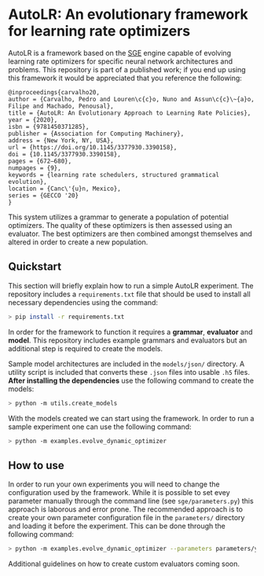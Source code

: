 # AutoLR: An evolutionary framework for learning rate optimizers
AutoLR is a framework based on the [SGE](http://https://github.com/nunolourenco/sge3 "SGE") engine capable of evolving learning rate optimizers for specific neural network architectures and problems. This repository is part of a published work; if you end up using this framework it would be appreciated that you reference the following:
```
@inproceedings{carvalho20,
author = {Carvalho, Pedro and Louren\c{c}o, Nuno and Assun\c{c}\~{a}o, Filipe and Machado, Penousal},
title = {AutoLR: An Evolutionary Approach to Learning Rate Policies},
year = {2020},
isbn = {9781450371285},
publisher = {Association for Computing Machinery},
address = {New York, NY, USA},
url = {https://doi.org/10.1145/3377930.3390158},
doi = {10.1145/3377930.3390158},
pages = {672–680},
numpages = {9},
keywords = {learning rate schedulers, structured grammatical evolution},
location = {Canc\'{u}n, Mexico},
series = {GECCO '20}
}
```


This system utilizes a grammar to generate a population of potential optimizers. The quality of these optimizers is then assessed using an evaluator. The best optimizers are then combined amongst themselves and altered in order to create a new population.

## Quickstart
This section will briefly explain how to run a simple AutoLR experiment.
The repository includes a `requirements.txt` file that should be used to install all necessary dependencies using the command:

```bash
> pip install -r requirements.txt
```

In order for the framework to function it requires a **grammar**, **evaluator** and **model**. This repository includes example grammars and evaluators but an additional step is required to create the models.

Sample model architectures are included in the `models/json/` directory. A utility script is included that converts these `.json` files into usable `.h5` files. 
**After installing the dependencies** use the following command to create the models:

```bash
> python -m utils.create_models
```

With the models created we can start using the framework. In order to run a sample experiment one can use the following command:

```bash
> python -m examples.evolve_dynamic_optimizer
```

## How to use
In order to run your own experiments you will need to change the configuration used by the framework. While it is possible to set evey parameter manually through the command line (see `sge/parameters.py`) this approach is laborous and error prone. The recommended approach is to create your own parameter configuration file in the `parameters/` directory and loading it before the experiment. This can be done through the following command:

```bash
> python -m examples.evolve_dynamic_optimizer --parameters parameters/your_configuration_file.yml
```

Additional guidelines on how to create custom evaluators coming soon.


